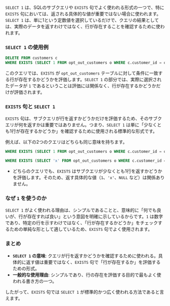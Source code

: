 `SELECT 1` は、SQLのサブクエリや `EXISTS` 句でよく使われる形式の一つで、特に `EXISTS` 句においては、返される具体的な値が重要ではない場合に使われます。`SELECT 1` は、単に1という定数値を選択しているだけで、クエリの結果としては、実際のデータを返すわけではなく、行が存在することを確認するために使われます。

### `SELECT 1` の使用例

```sql
DELETE FROM customers c 
WHERE EXISTS (SELECT 1 FROM opt_out_customers o WHERE c.customer_id = o.customer_id);
```

このクエリでは、`EXISTS` が `opt_out_customers` テーブルに対して条件に一致する行が存在するかどうかを評価します。`SELECT 1` の部分では、実際に選択されたデータが `1` であるということは評価には関係なく、行が存在するかどうかだけが評価されます。

### `EXISTS` 句と `SELECT 1`

`EXISTS` 句は、サブクエリが行を返すかどうかだけを評価するため、そのサブクエリが何を返すかは重要ではありません。つまり、`SELECT 1` は単に「少なくとも1行が存在するかどうか」を確認するために使用される標準的な形式です。

例えば、以下の2つのクエリはどちらも同じ意味を持ちます。

```sql
WHERE EXISTS (SELECT 1 FROM opt_out_customers o WHERE c.customer_id = o.customer_id);
```

```sql
WHERE EXISTS (SELECT 'x' FROM opt_out_customers o WHERE c.customer_id = o.customer_id);
```

- どちらのクエリでも、`EXISTS` はサブクエリが少なくとも1行を返すかどうかを評価します。そのため、返す具体的な値（`1`、`'x'`、`NULL` など）は関係ありません。

### なぜ `1` を使うのか

`SELECT 1` がよく使われる理由は、シンプルであることと、意味的に「何でも良いが、行が存在すれば良い」という意図を明確に示しているからです。`1` は数字であり、特定の行を示すわけではなく、「行が存在するかどうか」をチェックするための単純な形として適しているため、`EXISTS` 句でよく使用されます。

### まとめ

- **`SELECT 1` の意味**: クエリが行を返すかどうかを確認するために使われる。具体的に返す値は重要ではなく、`EXISTS` 句で「行が存在するか」を評価するための形式。
- **一般的な使用理由**: シンプルであり、行の存在を評価する目的で最もよく使われる書き方の一つ。

したがって、`EXISTS` 句では `SELECT 1` が標準的かつ広く使われる方法であると言えます。
